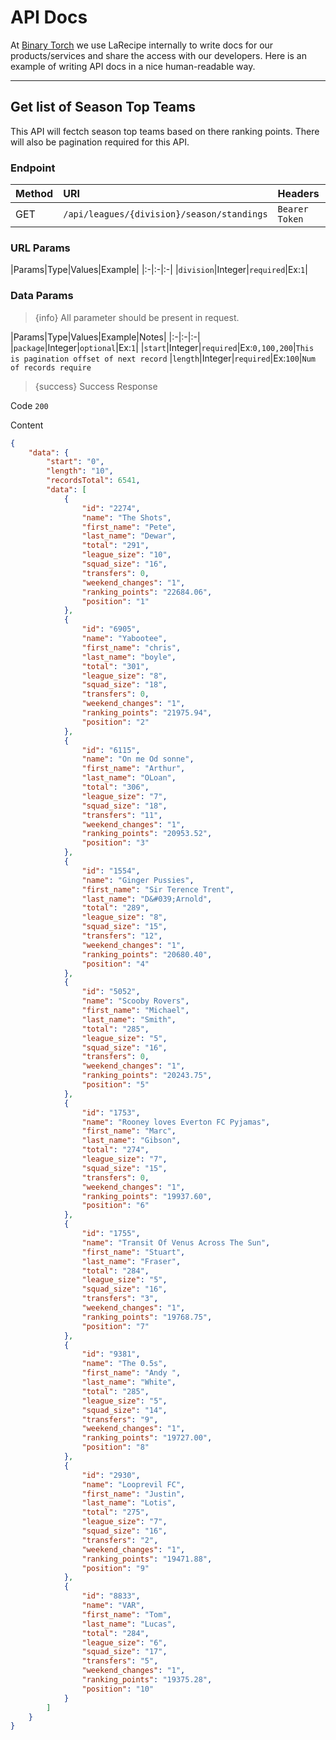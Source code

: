 # API Docs

At [Binary Torch](https://binarytorch.com.my/) we use LaRecipe internally to write docs for our products/services and share the access with our developers. Here is an example of writing API docs in a nice human-readable way.

---

<a name="get_seaon_teams"></a>
## Get list of Season Top Teams

This API will fectch season top teams based on there ranking points. There will also be pagination required for this API.

### Endpoint

|Method|URI|Headers|
|:-|:-|:-|
|GET|`/api/leagues/{division}/season/standings`|`Bearer Token`|


### URL Params

|Params|Type|Values|Example|
|:-|:-|:-|
|`division`|Integer|`required`|Ex:`1`|


### Data Params

> {info} All parameter should be present in request.

|Params|Type|Values|Example|Notes|
|:-|:-|:-|
|`package`|Integer|`optional`|Ex:`1`|
|`start`|Integer|`required`|Ex:`0,100,200`|`This is pagination offset of next record`
|`length`|Integer|`required`|Ex:`100`|`Num of records require`


> {success} Success Response

Code `200`

Content

```json
{
    "data": {
        "start": "0",
        "length": "10",
        "recordsTotal": 6541,
        "data": [
            {
                "id": "2274",
                "name": "The Shots",
                "first_name": "Pete",
                "last_name": "Dewar",
                "total": "291",
                "league_size": "10",
                "squad_size": "16",
                "transfers": 0,
                "weekend_changes": "1",
                "ranking_points": "22684.06",
                "position": "1"
            },
            {
                "id": "6905",
                "name": "Yabootee",
                "first_name": "chris",
                "last_name": "boyle",
                "total": "301",
                "league_size": "8",
                "squad_size": "18",
                "transfers": 0,
                "weekend_changes": "1",
                "ranking_points": "21975.94",
                "position": "2"
            },
            {
                "id": "6115",
                "name": "On me Od sonne",
                "first_name": "Arthur",
                "last_name": "OLoan",
                "total": "306",
                "league_size": "7",
                "squad_size": "18",
                "transfers": "11",
                "weekend_changes": "1",
                "ranking_points": "20953.52",
                "position": "3"
            },
            {
                "id": "1554",
                "name": "Ginger Pussies",
                "first_name": "Sir Terence Trent",
                "last_name": "D&#039;Arnold",
                "total": "289",
                "league_size": "8",
                "squad_size": "15",
                "transfers": "12",
                "weekend_changes": "1",
                "ranking_points": "20680.40",
                "position": "4"
            },
            {
                "id": "5052",
                "name": "Scooby Rovers",
                "first_name": "Michael",
                "last_name": "Smith",
                "total": "285",
                "league_size": "5",
                "squad_size": "16",
                "transfers": 0,
                "weekend_changes": "1",
                "ranking_points": "20243.75",
                "position": "5"
            },
            {
                "id": "1753",
                "name": "Rooney loves Everton FC Pyjamas",
                "first_name": "Marc",
                "last_name": "Gibson",
                "total": "274",
                "league_size": "7",
                "squad_size": "15",
                "transfers": 0,
                "weekend_changes": "1",
                "ranking_points": "19937.60",
                "position": "6"
            },
            {
                "id": "1755",
                "name": "Transit Of Venus Across The Sun",
                "first_name": "Stuart",
                "last_name": "Fraser",
                "total": "284",
                "league_size": "5",
                "squad_size": "16",
                "transfers": "3",
                "weekend_changes": "1",
                "ranking_points": "19768.75",
                "position": "7"
            },
            {
                "id": "9381",
                "name": "The 0.5s",
                "first_name": "Andy ",
                "last_name": "White",
                "total": "285",
                "league_size": "5",
                "squad_size": "14",
                "transfers": "9",
                "weekend_changes": "1",
                "ranking_points": "19727.00",
                "position": "8"
            },
            {
                "id": "2930",
                "name": "Looprevil FC",
                "first_name": "Justin",
                "last_name": "Lotis",
                "total": "275",
                "league_size": "7",
                "squad_size": "16",
                "transfers": "2",
                "weekend_changes": "1",
                "ranking_points": "19471.88",
                "position": "9"
            },
            {
                "id": "8833",
                "name": "VAR",
                "first_name": "Tom",
                "last_name": "Lucas",
                "total": "284",
                "league_size": "6",
                "squad_size": "17",
                "transfers": "5",
                "weekend_changes": "1",
                "ranking_points": "19375.28",
                "position": "10"
            }
        ]
    }
}
```
